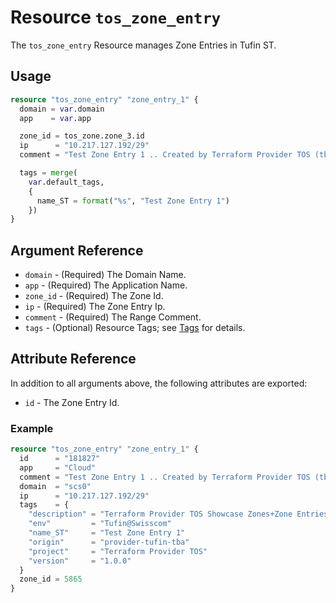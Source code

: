 # Resource `tos_zone_entry`

The `tos_zone_entry` Resource manages Zone Entries in Tufin ST.

## Usage

```terraform
resource "tos_zone_entry" "zone_entry_1" {
  domain = var.domain
  app    = var.app

  zone_id = tos_zone.zone_3.id
  ip      = "10.217.127.192/29"
  comment = "Test Zone Entry 1 .. Created by Terraform Provider TOS (tba)"

  tags = merge(
    var.default_tags,
    {
      name_ST = format("%s", "Test Zone Entry 1")
    })
}
```

## Argument Reference

* `domain` - (Required) The Domain Name.
* `app` - (Required) The Application Name.
* `zone_id` - (Required) The Zone Id.
* `ip` - (Required) The Zone Entry Ip.
* `comment` - (Required) The Range Comment.
* `tags` - (Optional) Resource Tags; see [Tags](tag.md) for details.

## Attribute Reference

In addition to all arguments above, the following attributes are exported:

* `id` - The Zone Entry Id.

### Example

```terraform
resource "tos_zone_entry" "zone_entry_1" {
  id      = "181827"
  app     = "Cloud"
  comment = "Test Zone Entry 1 .. Created by Terraform Provider TOS (tba)"
  domain  = "scs0"
  ip      = "10.217.127.192/29"
  tags    = {
    "description" = "Terraform Provider TOS Showcase Zones+Zone Entries"
    "env"         = "Tufin@Swisscom"
    "name_ST"     = "Test Zone Entry 1"
    "origin"      = "provider-tufin-tba"
    "project"     = "Terraform Provider TOS"
    "version"     = "1.0.0"
  }
  zone_id = 5865
}
```